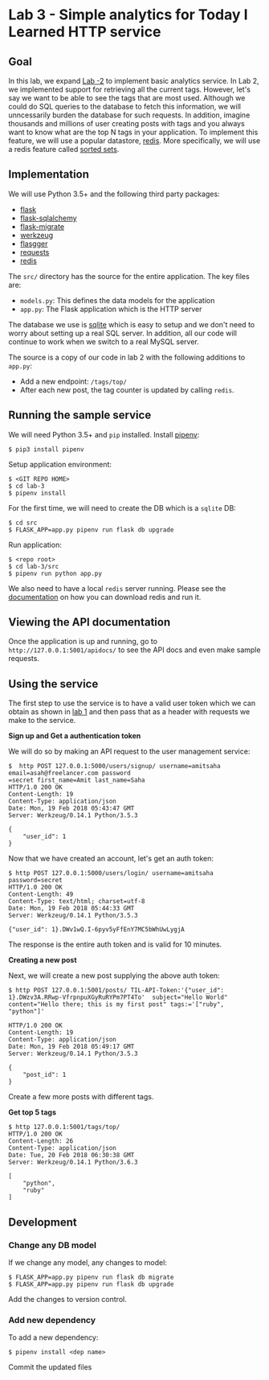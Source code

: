 # Lab 3 - Simple analytics for Today I Learned HTTP service

## Goal

In this lab, we expand [Lab -2](../lab-2) to implement basic analytics service. In Lab 2, we implemented 
support for retrieving all the current tags. However, let's say we want to be able to see the tags that 
are most used. Although we could do SQL queries to the database to fetch this information, we will unncessarily
burden the database for such requests. In addition, imagine thousands and millions of user creating posts
with tags and you always want to know what are the top N tags in your application. To implement this feature,
we will use a popular datastore, [redis](https://redis.io/). More specifically, we will use a redis feature
called [sorted sets](http://echorand.me/sorted-sets-in-redis-from-cli-python-and-golang.html).


## Implementation

We will use Python 3.5+ and the following third party packages:

- [flask](flask.pocoo.org/docs/0.12/appcontext/#app-context)
- [flask-sqlalchemy](https://flask-sqlalchemy.pocoo.org)
- [flask-migrate](https://flask-migrate.readthedocs.io/en/latest/)
- [werkzeug](http://werkzeug.pocoo.org/)
- [flasgger](https://github.com/rochacbruno/flasgger)
- [requests](http://docs.python-requests.org/en/master/)
- [redis](https://pypi.python.org/pypi/redis)

The `src/` directory has the source for the entire application. The key files are:

- `models.py`: This defines the data models for the application
- `app.py`: The Flask application which is the HTTP server

The database we use is [sqlite](https://docs.python.org/3/library/sqlite3.html) which is easy to setup
and we don't need to worry about setting up a real SQL server. In addition, all our code will continue
to work when we switch to a real MySQL server.

The source is a copy of our code in lab 2 with the following additions to `app.py`:

- Add a new endpoint: `/tags/top/`
- After each new post, the tag counter is updated by calling `redis`.

## Running the sample service

We will need Python 3.5+ and `pip` installed. Install [pipenv](https://docs.pipenv.org):

```
$ pip3 install pipenv
```

Setup application environment:

```
$ <GIT REPO HOME>
$ cd lab-3
$ pipenv install
```

For the first time, we will need to create the DB which is a `sqlite` DB:

```
$ cd src
$ FLASK_APP=app.py pipenv run flask db upgrade
```

Run application:

```
$ <repo root>
$ cd lab-3/src
$ pipenv run python app.py
```

We also need to have a local `redis` server running. Please see the [documentation](https://redis.io/download)
on how you can download redis and run it.

## Viewing the API documentation 

Once the application is up and running, go to `http://127.0.0.1:5001/apidocs/` to see the API docs and
even make sample requests.


## Using the service

The first step to use the service is to have a valid user token which we can obtain as shown in [lab 1](../lab-1)
and then pass that as a header with requests we make to the service.

**Sign up and Get a authentication token**

We will do so by making an API request to the user management service:

```
$  http POST 127.0.0.1:5000/users/signup/ username=amitsaha email=asah@freelancer.com password
=secret first_name=Amit last_name=Saha
HTTP/1.0 200 OK
Content-Length: 19
Content-Type: application/json
Date: Mon, 19 Feb 2018 05:43:47 GMT
Server: Werkzeug/0.14.1 Python/3.5.3

{
    "user_id": 1
}
```

Now that we have created an account, let's get an auth token:

```
$ http POST 127.0.0.1:5000/users/login/ username=amitsaha password=secret
HTTP/1.0 200 OK
Content-Length: 49
Content-Type: text/html; charset=utf-8
Date: Mon, 19 Feb 2018 05:44:33 GMT
Server: Werkzeug/0.14.1 Python/3.5.3

{"user_id": 1}.DWv1wQ.I-6pyv5yFfEnY7MC5bWhUwLygjA
```

The response is the entire auth token and is valid for 10 minutes.


**Creating a new post**

Next, we will create a new post supplying the above auth token:

```
$ http POST 127.0.0.1:5001/posts/ TIL-API-Token:'{"user_id": 1}.DWzv3A.RRwp-VfrpnpuXGyRuRYPm7PT4To'  subject="Hello World" content="Hello there; this is my first post" tags:='["ruby", "python"]'

HTTP/1.0 200 OK
Content-Length: 19
Content-Type: application/json
Date: Mon, 19 Feb 2018 05:49:17 GMT
Server: Werkzeug/0.14.1 Python/3.5.3

{
    "post_id": 1
}
```

Create a few more posts with different tags.

**Get top 5 tags**

```
$ http 127.0.0.1:5001/tags/top/
HTTP/1.0 200 OK
Content-Length: 26
Content-Type: application/json
Date: Tue, 20 Feb 2018 06:30:38 GMT
Server: Werkzeug/0.14.1 Python/3.6.3

[
    "python",
    "ruby"
]
```

## Development

### Change any DB model

If we change any model, any changes to model:

```
$ FLASK_APP=app.py pipenv run flask db migrate
$ FLASK_APP=app.py pipenv run flask db upgrade
```

Add the changes to version control.

### Add new dependency

To add a new dependency:

```
$ pipenv install <dep name>
```

Commit the updated files


